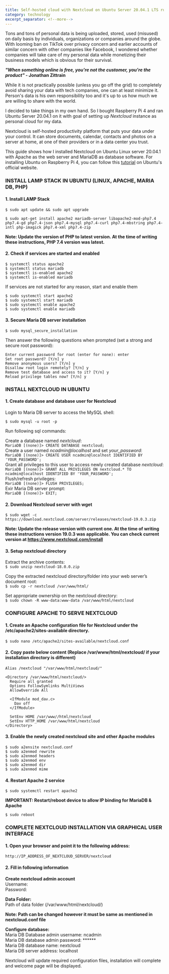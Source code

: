 ```yaml
---
title: Self-hosted cloud with Nextcloud on Ubuntu Server 20.04.1 LTS running on Raspberry Pi 4
category: technology
excerpt_separator: <!--more-->
---
```


Tons and tons of personal data is being uploaded, stored, used (misused) on daily basis by individuals, organizations or companies around the globe. With looming ban on TikTok over privacy concern and earlier accounts of similar concern with other companies like Facebook, I wondered whether companies will take care of my personal data while monetizing their business models which is obvious for their survival.

***"When something online is free, you're not the customer, you're the product"* - Jonathan Zittrain**
<!--more-->
While it is not practically possible (unless you go off the grid) to completely avoid sharing your data with tech companies, one can at least minimize it. Person's data is his own responsibility too and it's up to us how much we are willing to share with the world.

I decided to take things in my own hand. So I bought Raspberry Pi 4 and ran Ubuntu Server 20.04.1 on it with goal of setting up _Nextcloud_ instance as personal cloud for my data.

Nextcloud is self-hosted productivity platform that puts your data under your control. It can store documents, calendar, contacts and photos on a server at home, at one of their providers or in a data center you trust.

This guide shows how I installed Nextcloud on Ubuntu Linux server 20.04.1 with Apache as the web server and MariaDB as database software. For installing Ubuntu on Raspberry Pi 4, you can follow this [tutorial](https://ubuntu.com/tutorials/how-to-install-ubuntu-on-your-raspberry-pi#1-overview) on Ubuntu's official website.

### INSTALL LAMP STACK IN UBUNTU (LINUX, APACHE, MARIA DB, PHP)

#### 1. Install LAMP Stack

`$ sudo apt update && sudo apt upgrade`

`$ sudo apt-get install apache2 mariadb-server libapache2-mod-php7.4 php7.4-gd php7.4-json php7.4-mysql php7.4-curl php7.4-mbstring php7.4-intl php-imagick php7.4-xml php7.4-zip`

**Note: Update the version of PHP to latest version. At the time of writing these instructions, PHP 7.4 version was latest.**

#### 2. Check if services are started and enabled

`$ systemctl status apache2`\
`$ systemctl status mariadb`\
`$ systemctl is-enabled apache2`\
`$ systemctl is-enabled mariadb`

If services are not started for any reason, start and enable them

`$ sudo systemctl start apache2`\
`$ sudo systemctl start mariadb`\
`$ sudo systemctl enable apache2`\
`$ sudo systemctl enable mariadb`

#### 3. Secure Maria DB server installation

`$ sudo mysql_secure_installation`

Then answer the following questions when prompted (set a strong and secure root password):

`Enter current password for root (enter for none): enter`\
`Set root password? [Y/n] y`\
`Remove anonymous users? [Y/n] y`\
`Disallow root login remotely? [Y/n] y`\
`Remove test database and access to it? [Y/n] y`\
`Reload privilege tables now? [Y/n] y`

### INSTALL NEXTCLOUD IN UBUNTU

#### 1. Create database and database user for Nextcloud

Login to Maria DB server to access the MySQL shell:

`$ sudo mysql -u root -p`

Run following sql commands:

Create a database named *nextcloud*:\
`MariaDB [(none)]> CREATE DATABASE nextcloud;`\
Create a user named *ncadmin@localhost* and set *your_password*:\
`MariaDB [(none)]> CREATE USER ncadmin@localhost IDENTIFIED BY 'YOUR_PASSWORD';`\
Grant all privileges to this user to access newly created database *nextcloud*:\
`MariaDB [(none)]> GRANT ALL PRIVILEGES ON nextcloud.* TO ncadmin@localhost IDENTIFIED BY 'YOUR_PASSWORD';`\
Flush/refresh privileges:\
`MariaDB [(none)]> FLUSH PRIVILEGES;`\
Exir Maria DB server prompt:\
`MariaDB [(none)]> EXIT;`

#### 2. Download Nextcloud server with wget

`$ sudo wget -c https://download.nextcloud.com/server/releases/nextcloud-19.0.3.zip`

**Note: Update the release version with current one. At the time of writing these instructions version 19.0.3 was applicable. You can check current version at https://www.nextcloud.com/install**

#### 3. Setup nextcloud directory

Extract the archive contents:\
`$ sudo unzip nextcloud-18.0.0.zip`

Copy the extracted nextcloud directory/folder into your web server’s document root:\
`$ sudo cp -r nextcloud /var/www/html/`

Set appropriate ownership on the nextcloud directory:\
`$ sudo chown -R www-data:www-data /var/www/html/nextcloud`

### CONFIGURE APACHE TO SERVE NEXTCLOUD

#### 1. Create an Apache configuration file for Nextcloud under the /etc/apache2/sites-available directory.

`$ sudo nano /etc/apache2/sites-available/nextcloud.conf`

#### 2. Copy paste below content (Replace /var/www/html/nextcloud/ if your installation directory is different)

```
Alias /nextcloud "/var/www/html/nextcloud/"

<Directory /var/www/html/nextcloud/>
  Require all granted
  Options FollowSymlinks MultiViews
  AllowOverride All

  <IfModule mod_dav.c>
    Dav off
  </IfModule>

  SetEnv HOME /var/www//html/nextcloud
  SetEnv HTTP_HOME /var/www/html/nextcloud
</Directory>
```

#### 3. Enable the newly created nextcloud site and other Apache modules

`$ sudo a2ensite nextcloud.conf`\
`$ sudo a2enmod rewrite`\
`$ sudo a2enmod headers`\
`$ sudo a2enmod env`\
`$ sudo a2enmod dir`\
`$ sudo a2enmod mime`

#### 4. Restart Apache 2 service

`$ sudo systemctl restart apache2`

**IMPORTANT: Restart/reboot device to allow IP binding for MariaDB & Apache**

`$ sudo reboot`

### COMPLETE NEXTCLOUD INSTALLATION VIA GRAPHICAL USER INTERFACE

#### 1. Open your browser and point it to the following address:

`http://IP_ADDRESS_OF_NEXTCLOUD_SERVER/nextcloud`

#### 2. Fill in following information

**Create nextcloud admin account**\
Username:\
Password:

**Data Folder:**\
Path of data folder (/var/www/html/nextcloud/)

**Note: Path can be changed however it must be same as mentioned in nextcloud.conf file**

**Configure database:**\
Maria DB Database admin username: ncadmin\
Maria DB database admin password: ******\
Maria DB database name: nextcloud\
Maria DB server address: localhost

Nextcloud will update required configuration files, installation will complete and welcome page will be displayed.

